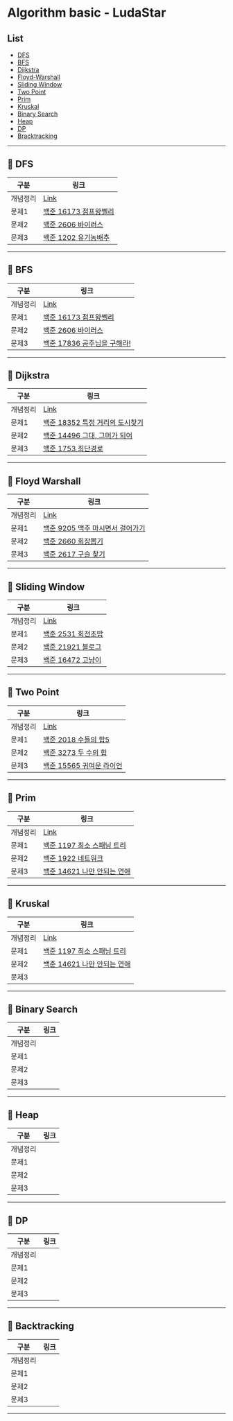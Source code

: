 # Algorithm basic - LudaStar

## List

- [DFS](#pushpin-dfs)
- [BFS](#pushpin-bfs)
- [Dijkstra](#pushpin-dijkstra)
- [Floyd-Warshall](#pushpin-floyd-warshall)
- [Sliding Window](#pushpin-sliding-window)
- [Two Point](#pushpin-tow-point)
- [Prim](#pushpin-prim)
- [Kruskal](#pushpin-kruskal)
- [Binary Search](#pushpin-binary-search)
- [Heap](#pushpin-heap)
- [DP](#pushpin-dp)
- [Bracktracking](#pushpin-backtracking)

---

## :pushpin: DFS

| 구분     | 링크 |
| -------- | ---- |
| 개념정리 | [Link](https://ludastar.tistory.com/51)|
| 문제1    | [백준 16173 점프왕쩰리](./DFS/Baekjoon_16173)|
| 문제2    | [백준 2606 바이러스](./DFS/Baekjoon_2606)    |
| 문제3    | [백준 1202 유기농배추](./DFS/Baekjoon_1012) |

---

## :pushpin: BFS

| 구분     | 링크 |
| -------- | ---- |
| 개념정리 |[Link](https://ludastar.tistory.com/51)|
| 문제1    | [백준 16173 점프왕쩰리](./BFS/Baekjoon_16173)|
| 문제2    | [백준 2606 바이러스](./BFS/Baekjoon_2606)|
| 문제3    | [백준 17836 공주님을 구해라!](./BFS/Baekjoon_17836) |

---

## :pushpin: Dijkstra

| 구분     | 링크 |
| -------- | ---- |
| 개념정리 | [Link](https://ludastar.tistory.com/57)  |
| 문제1    |  [백준 18352 특정 거리의 도시찾기](./Dijkstra/Baekjoon_18352)|
| 문제2    |  [백준 14496 그대, 그머가 되어](./Dijkstra/Baekjoon_14496)|
| 문제3    |  [백준 1753 최단경로](./Dijkstra/Baekjoon_1753) |

---

## :pushpin: Floyd Warshall

| 구분     | 링크 |
| -------- | ---- |
| 개념정리 |   [Link](https://ludastar.tistory.com/57)    |
| 문제1    | [백준 9205 맥주 마시면서 걸어가기](./Floyd_Warshall/Baekjoon_9205)  |
| 문제2    |  [백준 2660 회장뽑기](./Floyd_Warshall/Baekjoon_2660)   |
| 문제3    | [백준 2617 구슬 찾기](./Floyd_Warshall/Baekjoon_2617)     |

---

## :pushpin: Sliding Window

| 구분     | 링크 |
| -------- | ---- |
| 개념정리 |   [Link](https://ludastar.tistory.com/65)   |
| 문제1    |  [백준 2531 회전초밥](./Sliding_Window/Baekjoon_2531)    |
| 문제2    |   [백준 21921 블로그](./Sliding_Window/Baekjoon_21921)    |
| 문제3    |  [백준 16472 고냥이](./Sliding_Window/Baekjoon_16472)    |

---

## :pushpin: Two Point

| 구분     | 링크 |
| -------- | ---- |
| 개념정리 |   [Link](https://ludastar.tistory.com/65)    |
| 문제1    |   [백준 2018 수들의 합5](./Two_Pointers/Baekjoon_2018)   |
| 문제2    |  [백준 3273 두 수의 합](./Two_Pointers/Baekjoon_3273)  |
| 문제3    |  [백준 15565 귀여운 라이언](./Two_Pointers/Baekjoon_15565)    |

---

## :pushpin: Prim

| 구분     | 링크 |
| -------- | ---- |
| 개념정리 |  [Link](https://ludastar.tistory.com/74)  |
| 문제1    | [백준 1197 최소 스패닝 트리](./Prim/Baekjoon_1197)    |
| 문제2    |   [백준 1922 네트워크 ](./Prim/Baekjoon_1922)    |
| 문제3    | [백준 14621 나만 안되는 연애 ](./Prim/Baekjoon_14621)   |

---

## :pushpin: Kruskal

| 구분     | 링크 |
| -------- | ---- |
| 개념정리 |   [Link](https://ludastar.tistory.com/74)  |
| 문제1    |   [백준 1197 최소 스패닝 트리](./Kruskal/Baekjoon_1197)   |
| 문제2    |   [백준 14621 나만 안되는 연애 ](./Kruskal/Baekjoon_14621)    |
| 문제3    |      |

---

## :pushpin: Binary Search

| 구분     | 링크 |
| -------- | ---- |
| 개념정리 |      |
| 문제1    |      |
| 문제2    |      |
| 문제3    |      |

---

## :pushpin: Heap

| 구분     | 링크 |
| -------- | ---- |
| 개념정리 |      |
| 문제1    |      |
| 문제2    |      |
| 문제3    |      |

---

## :pushpin: DP

| 구분     | 링크 |
| -------- | ---- |
| 개념정리 |      |
| 문제1    |      |
| 문제2    |      |
| 문제3    |      |

---

## :pushpin: Backtracking

| 구분     | 링크 |
| -------- | ---- |
| 개념정리 |      |
| 문제1    |      |
| 문제2    |      |
| 문제3    |      |

---
